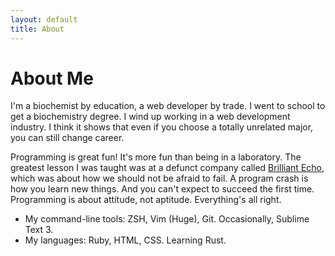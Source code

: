 ```yaml
---
layout: default
title: About
---
```


# About Me

I'm a biochemist by education, a web developer by trade.  I went to school to
get a biochemistry degree.  I wind up working in a web development industry.
I think it shows that even if you choose a totally unrelated major, you can
still change career.

Programming is great fun!  It's more fun than being in a laboratory.  The
greatest lesson I was taught was at a defunct company called <a
  href="http://www.brilliantecho.com">Brilliant Echo</a>, which was about how
we should not be afraid to fail.  A program crash is how you learn new things.
And you can't expect to succeed the first time.  Programming is about
attitude, not aptitude.  Everything's all right.

* My command-line tools: ZSH, Vim (Huge), Git.  Occasionally, Sublime Text 3.
* My languages: Ruby, HTML, CSS.  Learning Rust.
